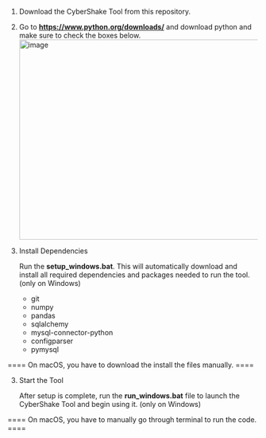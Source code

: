 1. Download the CyberShake Tool from this repository. 

2. Go to **https://www.python.org/downloads/** and download python and make sure to check the boxes below. <img width="656" height="402" alt="image" src="https://github.com/user-attachments/assets/b95ef23a-ac5f-4f5e-afd6-9dd7a5cf573f" />

2. Install Dependencies

   Run the **setup_windows.bat**. 
   This will automatically download and install all required dependencies and packages needed to run the tool. (only on Windows)
   
   - git
   - numpy
   - pandas
   - sqlalchemy
   - mysql-connector-python
   - configparser
   - pymysql
  
==== On macOS, you have to download the install the files manually. ====
   
3. Start the Tool 

    After setup is complete, run the **run_windows.bat** file to launch the CyberShake Tool and begin using it. (only on Windows)

==== On macOS, you have to manually go through terminal to run the code. ====




